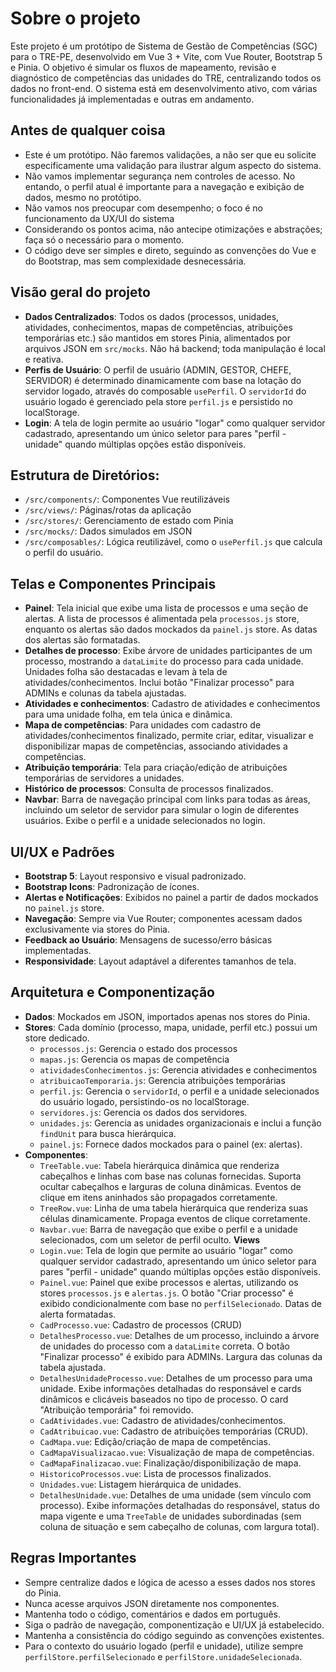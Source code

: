 # Sobre o projeto

Este projeto é um protótipo de Sistema de Gestão de Competências (SGC) para o TRE-PE, desenvolvido em Vue 3 + Vite, com Vue Router, Bootstrap 5 e Pinia. O objetivo é simular os fluxos de mapeamento, revisão e diagnóstico de competências das unidades do TRE, centralizando todos os dados no front-end. O sistema está em desenvolvimento ativo, com várias funcionalidades já implementadas e outras em andamento.

## Antes de qualquer coisa

- Este é um protótipo. Não faremos validações, a não ser que eu solicite especificamente uma validação para ilustrar algum aspecto do sistema.
- Não vamos implementar segurança nem controles de acesso. No entando, o perfil atual é importante para a navegação e exibição de dados, mesmo no protótipo.
- Não vamos nos preocupar com desempenho; o foco é no funcionamento da UX/UI do sistema
- Considerando os pontos acima, não antecipe otimizações e abstrações; faça só o necessário para o momento.
- O código deve ser simples e direto, seguindo as convenções do Vue e do Bootstrap, mas sem complexidade desnecessária.

## Visão geral do projeto

- **Dados Centralizados**: Todos os dados (processos, unidades, atividades, conhecimentos, mapas de competências, atribuições temporárias etc.) são mantidos em stores Pinia, alimentados por arquivos JSON em `src/mocks`. Não há backend; toda manipulação é local e reativa.
- **Perfis de Usuário**: O perfil de usuário (ADMIN, GESTOR, CHEFE, SERVIDOR) é determinado dinamicamente com base na lotação do servidor logado, através do composable `usePerfil`. O `servidorId` do usuário logado é gerenciado pela store `perfil.js` e persistido no localStorage.
- **Login**: A tela de login permite ao usuário "logar" como qualquer servidor cadastrado, apresentando um único seletor para pares "perfil - unidade" quando múltiplas opções estão disponíveis.

## Estrutura de Diretórios:

- `/src/components/`: Componentes Vue reutilizáveis
- `/src/views/`: Páginas/rotas da aplicação
- `/src/stores/`: Gerenciamento de estado com Pinia
- `/src/mocks/`: Dados simulados em JSON
- `/src/composables/`: Lógica reutilizável, como o `usePerfil.js` que calcula o perfil do usuário.

## Telas e Componentes Principais

- **Painel**: Tela inicial que exibe uma lista de processos e uma seção de alertas. A lista de processos é alimentada pela `processos.js` store, enquanto os alertas são dados mockados da `painel.js` store. As datas dos alertas são formatadas.
- **Detalhes de processo**: Exibe árvore de unidades participantes de um processo, mostrando a `dataLimite` do processo para cada unidade. Unidades folha são destacadas e levam à tela de atividades/conhecimentos. Inclui botão "Finalizar processo" para ADMINs e colunas da tabela ajustadas.
- **Atividades e conhecimentos**: Cadastro de atividades e conhecimentos para uma unidade folha, em tela única e dinâmica.
- **Mapa de competências**: Para unidades com cadastro de atividades/conhecimentos finalizado, permite criar, editar,
  visualizar e disponibilizar mapas de
  competências, associando atividades a competências.
- **Atribuição temporária**: Tela para criação/edição de atribuições temporárias de servidores a unidades.
- **Histórico de processos**: Consulta de processos finalizados.
- **Navbar**: Barra de navegação principal com links para todas as áreas, incluindo um seletor de servidor para simular
  o login de diferentes usuários. Exibe o perfil e a unidade selecionados no login.

## UI/UX e Padrões

- **Bootstrap 5**: Layout responsivo e visual padronizado.
- **Bootstrap Icons**: Padronização de ícones.
- **Alertas e Notificações**: Exibidos no painel a partir de dados mockados no `painel.js` store.
- **Navegação**: Sempre via Vue Router; componentes acessam dados exclusivamente via stores do Pinia.
- **Feedback ao Usuário**: Mensagens de sucesso/erro básicas implementadas.
- **Responsividade**: Layout adaptável a diferentes tamanhos de tela.

## Arquitetura e Componentização

- **Dados**: Mockados em JSON, importados apenas nos stores do Pinia.
- **Stores**: Cada domínio (processo, mapa, unidade, perfil etc.) possui um store dedicado.
    - `processos.js`: Gerencia o estado dos processos
    - `mapas.js`: Gerencia os mapas de competência
    - `atividadesConhecimentos.js`: Gerencia atividades e conhecimentos
    - `atribuicaoTemporaria.js`: Gerencia atribuições temporárias
    - `perfil.js`: Gerencia o `servidorId`, o perfil e a unidade selecionados do usuário logado, persistindo-os no localStorage.
    - `servidores.js`: Gerencia os dados dos servidores.
    - `unidades.js`: Gerencia as unidades organizacionais e inclui a função `findUnit` para busca hierárquica.
    - `painel.js`: Fornece dados mockados para o painel (ex: alertas).
- **Componentes**:
    - `TreeTable.vue`: Tabela hierárquica dinâmica que renderiza cabeçalhos e linhas com base nas colunas fornecidas. Suporta ocultar cabeçalhos e larguras de coluna dinâmicas. Eventos de clique em itens aninhados são propagados corretamente.
    - `TreeRow.vue`: Linha de uma tabela hierárquica que renderiza suas células dinamicamente. Propaga eventos de clique corretamente.
    - `Navbar.vue`: Barra de navegação que exibe o perfil e a unidade selecionados, com um seletor de perfil oculto.
      **Views**
    - `Login.vue`: Tela de login que permite ao usuário "logar" como qualquer servidor cadastrado, apresentando um único seletor para pares "perfil - unidade" quando múltiplas opções estão disponíveis.
    - `Painel.vue`: Painel que exibe processos e alertas, utilizando os stores `processos.js` e `alertas.js`. O botão "Criar processo" é exibido condicionalmente com base no `perfilSelecionado`. Datas de alerta formatadas.
    - `CadProcesso.vue`: Cadastro de processos (CRUD)
    - `DetalhesProcesso.vue`: Detalhes de um processo, incluindo a árvore de unidades do processo com a `dataLimite` correta. O botão "Finalizar processo" é exibido para ADMINs. Largura das colunas da tabela ajustada.
    - `DetalhesUnidadeProcesso.vue`: Detalhes de um processo para uma unidade. Exibe informações detalhadas do responsável e cards dinâmicos e clicáveis baseados no tipo de processo. O card "Atribuição temporária" foi removido.
    - `CadAtividades.vue`: Cadastro de atividades/conhecimentos.
    - `CadAtribuicao.vue`: Cadastro de atribuições temporárias (CRUD).
    - `CadMapa.vue`: Edição/criação de mapa de competências.
    - `CadMapaVisualizacao.vue`: Visualização de mapa de competências.
    - `CadMapaFinalizacao.vue`: Finalização/disponibilização de mapa.
    - `HistoricoProcessos.vue`: Lista de processos finalizados.
    - `Unidades.vue`: Listagem hierárquica de unidades.
    - `DetalhesUnidade.vue`: Detalhes de uma unidade (sem vínculo com processo). Exibe informações detalhadas do responsável, status do mapa vigente e uma `TreeTable` de unidades subordinadas (sem coluna de situação e sem cabeçalho de colunas, com largura total).

## Regras Importantes

- Sempre centralize dados e lógica de acesso a esses dados nos stores do Pinia.
- Nunca acesse arquivos JSON diretamente nos componentes.
- Mantenha todo o código, comentários e dados em português.
- Siga o padrão de navegação, componentização e UI/UX já estabelecido.
- Mantenha a consistência do código seguindo as convenções existentes.
- Para o contexto do usuário logado (perfil e unidade), utilize sempre `perfilStore.perfilSelecionado` e `perfilStore.unidadeSelecionada`.